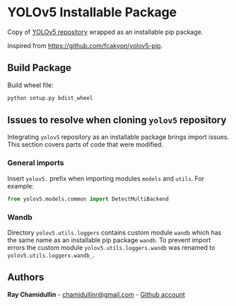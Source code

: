 # YOLOv5 Installable Package
Copy of [YOLOv5 repository](https://github.com/ultralytics/yolov5) wrapped as an installable pip package.

Inspired from https://github.com/fcakyon/yolov5-pip.


## Build Package
Build wheel file:
```bash
python setup.py bdist_wheel
```


## Issues to resolve when cloning `yolov5` repository
Integrating `yolov5` repository as an installable package brings import issues.
This section covers parts of code that were modified.

### General imports
Insert `yolov5.` prefix when importing modules `models` and `utils`.
For example: 
```python
from yolov5.models.common import DetectMultiBackend
```

### Wandb
Directory `yolov5.utils.loggers` contains custom module `wandb` which has the same name as an installable pip package `wandb`.
To prevent import errors the custom module `yolov5.utils.loggers.wandb` was renamed to `yolov5.utils.loggers.wandb_`.


## Authors
**Ray Chamidullin** - chamidullinr@gmail.com  - [Github account](https://github.com/chamidullinr)

